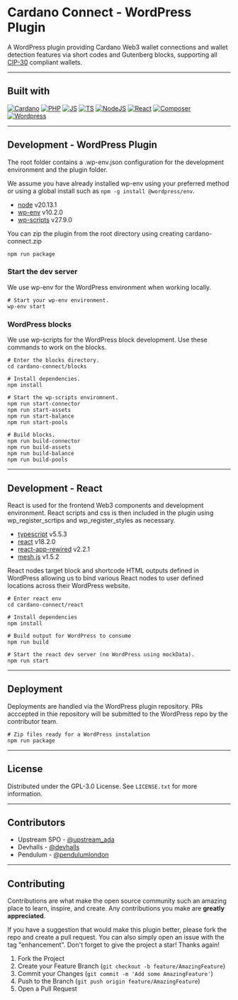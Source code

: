 # Cardano Connect - WordPress Plugin

A WordPress plugin providing Cardano Web3 wallet connections and wallet detection features via short codes and 
Gutenberg blocks, supporting all [CIP-30](https://cips.cardano.org/cip/CIP-30) compliant wallets.

---

## Built with

[![Cardano][Cardano-shield]][Cardano-url]
[![PHP][PHP-shield]][PHP-url]
[![JS][JS-shield]][JS-url]
[![TS][TS-shield]][TS-url]
[![NodeJS][Node-shield]][Node-url]
[![React][React-shield]][React-url]
[![Composer][Composer-shield]][Composer-url]
[![Wordpress][Wordpress-shield]][Wordpress-url]

---

## Development - WordPress Plugin

The root folder contains a .wp-env.json configuration for the development environment and the plugin folder.

We assume you have already installed wp-env using your preferred method or using a global install such as `npm -g install @wordpress/env`.

* [node](https://nodejs.org/en) v20.13.1
* [wp-env](https://developer.wordpress.org/block-editor/getting-started/devenv/) v10.2.0
* [wp-scripts](https://developer.wordpress.org/block-editor/reference-guides/packages/packages-scripts/) v27.9.0

You can zip the plugin from the root directory using creating cardano-connect.zip

```
npm run package
```

### Start the dev server

We use wp-env for the WordPress environment when working locally.  

```
# Start your wp-env environment.
wp-env start
```

### WordPress blocks

We use wp-scripts for the WordPress block development. Use these commands to work on the blocks. 

```
# Enter the blocks directory.
cd cardano-connect/blocks

# Install dependencies.
npm install

# Start the wp-scripts enviromnent.
npm run start-connector
npm run start-assets
npm run start-balance
npm run start-pools

# Build blocks. 
npm run build-connector
npm run build-assets
npm run build-balance
npm run build-pools
```

---

## Development - React

React is used for the frontend Web3 components and development environment. React scripts and css is then included in the plugin using wp_register_scrtips and wp_register_styles as necessary.

* [typescript](https://www.typescriptlang.org/) v5.5.3
* [react](https://react.dev/) v18.2.0
* [react-app-rewired](https://github.com/timarney/react-app-rewired) v2.2.1
* [mesh.js](https://meshjs.dev) v1.5.2

React nodes target block and shortcode HTML outputs defined in WordPress allowing us to bind various React nodes to user defined locations across their WordPress website.

```
# Enter react env
cd cardano-connect/react

# Install dependencies
npm install

# Build output for WordPress to consume
npm run build

# Start the react dev server (no WordPress using mockData).
npm run start
```

---

## Deployment

Deployments are handled via the WordPress plugin repository. PRs acccepted in thie repository will be submitted to the WordPress repo by the contributor team.

```
# Zip files ready for a WordPress instalation
npm run package
```

---

## License

Distributed under the GPL-3.0 License. See `LICENSE.txt` for more information.

---

## Contributors

* Upstream SPO - [@upstream_ada](https://twitter.com/upstream_ada)
* Devhalls - [@devhalls](https://twitter.com/devhalls)
* Pendulum - [@pendulumlondon](https://twitter.com/pendulumlondon)

---

## Contributing

Contributions are what make the open source community such an amazing place to learn, inspire, and create. Any contributions you make are **greatly appreciated**.

If you have a suggestion that would make this plugin better, please fork the repo and create a pull request. You can also simply open an issue with the tag "enhancement". Don't forget to give the project a star! Thanks again!

1. Fork the Project
2. Create your Feature Branch (`git checkout -b feature/AmazingFeature`)
3. Commit your Changes (`git commit -m 'Add some AmazingFeature'`)
4. Push to the Branch (`git push origin feature/AmazingFeature`)
5. Open a Pull Request

[Cardano-shield]: https://img.shields.io/badge/cardano-000000?style=for-the-badge&logo=cardano&logoColor=white
[Cardano-url]: https://developers.cardano.org/docs/integrate-cardano/user-wallet-authentication/
[PHP-shield]: https://img.shields.io/badge/php-000000?style=for-the-badge&logo=php&logoColor=white
[PHP-url]: https://www.php.net/
[JS-shield]: https://img.shields.io/badge/javascript-000000?style=for-the-badge&logo=javascript&logoColor=white
[JS-url]: https://developer.mozilla.org/en-US/docs/Learn/Getting_started_with_the_web/JavaScript_basics
[TS-shield]: https://img.shields.io/badge/typescript-000000?style=for-the-badge&logo=typescript&logoColor=white
[TS-url]: https://www.typescriptlang.org/
[React-shield]: https://img.shields.io/badge/react-000000?style=for-the-badge&logo=react&logoColor=white
[React-url]: https://react.dev/
[Node-shield]: https://img.shields.io/badge/node.js-000000?style=for-the-badge&logo=nodedotjs&logoColor=white
[Node-url]: https://nodejs.org/
[Composer-shield]: https://img.shields.io/badge/composer-000000?style=for-the-badge&logo=composer&logoColor=white
[Composer-url]: https://getcomposer.org/
[Wordpress-shield]: https://img.shields.io/badge/wordpress-000000?style=for-the-badge&logo=wordpress&logoColor=white
[Wordpress-url]: https://wordpress.org/
